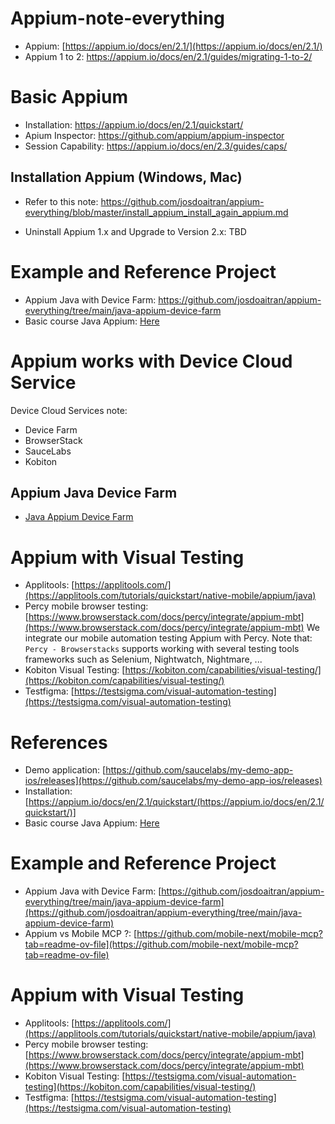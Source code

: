 # Appium-note-everything
- Appium: [https://appium.io/docs/en/2.1/](https://appium.io/docs/en/2.1/)
- Appium 1 to 2: https://appium.io/docs/en/2.1/guides/migrating-1-to-2/

# Basic Appium
- Installation: https://appium.io/docs/en/2.1/quickstart/
- Apium Inspector: https://github.com/appium/appium-inspector
- Session Capability: https://appium.io/docs/en/2.3/guides/caps/

## Installation Appium (Windows, Mac)
- Refer to this note: https://github.com/josdoaitran/appium-everything/blob/master/install_appium_install_again_appium.md

- Uninstall Appium 1.x and Upgrade to Version 2.x: TBD

# Example and Reference Project
- Appium Java with Device Farm: https://github.com/josdoaitran/appium-everything/tree/main/java-appium-device-farm
- Basic course Java Appium: [Here](./java-appium-free-course/readme.md)

# Appium works with Device Cloud Service
Device Cloud Services note:
-  Device Farm
-  BrowserStack
-  SauceLabs
-  Kobiton

## Appium Java Device Farm
- [Java Appium Device Farm](https://github.com/josdoaitran/appium-everything/tree/master/java-appium-device-farm)

# Appium with Visual Testing
- Applitools: [https://applitools.com/](https://applitools.com/tutorials/quickstart/native-mobile/appium/java)
- Percy mobile browser testing: [https://www.browserstack.com/docs/percy/integrate/appium-mbt](https://www.browserstack.com/docs/percy/integrate/appium-mbt)
We integrate our mobile automation testing Appium with Percy.
Note that: `Percy - Browserstacks` supports working with several testing tools frameworks such as Selenium, Nightwatch, Nightmare, ...
- Kobiton Visual Testing: [https://kobiton.com/capabilities/visual-testing/](https://kobiton.com/capabilities/visual-testing/)
- Testfigma: [https://testsigma.com/visual-automation-testing](https://testsigma.com/visual-automation-testing)

# References
- Demo application: [https://github.com/saucelabs/my-demo-app-ios/releases](https://github.com/saucelabs/my-demo-app-ios/releases)
- Installation: [https://appium.io/docs/en/2.1/quickstart/(https://appium.io/docs/en/2.1/quickstart/)]
- Basic course Java Appium: [Here](./java-appium-free-course/readme.md)

# Example and Reference Project
- Appium Java with Device Farm: [https://github.com/josdoaitran/appium-everything/tree/main/java-appium-device-farm](https://github.com/josdoaitran/appium-everything/tree/main/java-appium-device-farm)
- Appium vs Mobile MCP ?: [https://github.com/mobile-next/mobile-mcp?tab=readme-ov-file](https://github.com/mobile-next/mobile-mcp?tab=readme-ov-file)

# Appium with Visual Testing
- Applitools: [https://applitools.com/](https://applitools.com/tutorials/quickstart/native-mobile/appium/java)
- Percy mobile browser testing: [https://www.browserstack.com/docs/percy/integrate/appium-mbt](https://www.browserstack.com/docs/percy/integrate/appium-mbt)
- Kobiton Visual Testing: [https://testsigma.com/visual-automation-testing](https://kobiton.com/capabilities/visual-testing/)
- Testfigma: [https://testsigma.com/visual-automation-testing](https://testsigma.com/visual-automation-testing)